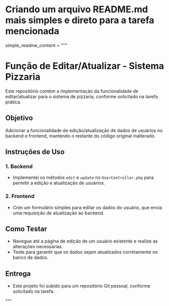 # Criando um arquivo README.md mais simples e direto para a tarefa mencionada

simple_readme_content = """
# Função de Editar/Atualizar - Sistema Pizzaria

Este repositório contém a implementação da funcionalidade de editar/atualizar para o sistema de pizzaria, conforme solicitado na tarefa prática.

## Objetivo
Adicionar a funcionalidade de edição/atualização de dados de usuários no backend e frontend, mantendo o restante do código original inalterado.

## Instruções de Uso

### 1. Backend
- Implementei os métodos `edit` e `update` no `UserController.php` para permitir a edição e atualização de usuários.

### 2. Frontend
- Criei um formulário simples para editar os dados do usuário, que envia uma requisição de atualização ao backend.

## Como Testar
- Navegue até a página de edição de um usuário existente e realize as alterações necessárias. 
- Teste para garantir que os dados sejam atualizados corretamente no banco de dados.

## Entrega
- Este projeto foi subido para um repositório Git pessoal, conforme solicitado na tarefa.

"""